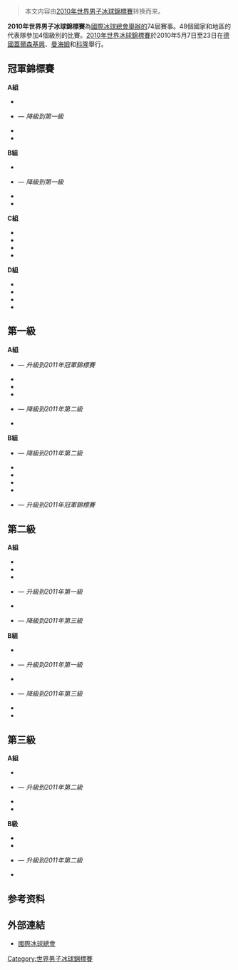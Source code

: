 > 本文内容由[2010年世界男子冰球錦標賽](https://zh.wikipedia.org/wiki/2010年世界男子冰球錦標賽)转换而来。


**2010年世界男子冰球錦標賽**為[國際冰球總會舉辦的](https://zh.wikipedia.org/wiki/國際冰球總會 "wikilink")74屆賽事。48個國家和地區的代表隊參加4個級別的比賽。[2010年世界冰球錦標賽](../Page/2010年世界冰球錦標賽.md "wikilink")於2010年5月7日至23日在[德國](https://zh.wikipedia.org/wiki/德國 "wikilink")[蓋爾森基興](https://zh.wikipedia.org/wiki/蓋爾森基興 "wikilink")、[曼海姆](../Page/曼海姆.md "wikilink")和[科隆](../Page/科隆.md "wikilink")舉行。

## 冠軍錦標賽

**A組**

  -
  - — *降級到第一級*

  -
  -
**B組**

  -
  - — *降級到第一級*

  -
  -
**C組**

  -
  -
  -
  -
**D組**

  -
  -
  -
  -
## 第一級

**A組**

  - — *升級到2011年冠軍錦標賽*

  -
  -
  -
  - — *降級到2011年第二級*

  -
**B組**

  - — *降級到2011年第二級*

  -
  -
  -
  -
  - — *升級到2011年冠軍錦標賽*

## 第二級

**A組**

  -
  -
  -
  - — *升級到2011年第一級*

  -
  - — *降級到2011年第三級*

**B組**

  -
  - — *升級到2011年第一級*

  -
  - — *降級到2011年第三級*

  -
  -
## 第三級

**A組**

  -
  - — *升級到2011年第二級*

  -
  -
**B級**

  -
  -
  - — *升級到2011年第二級*

  -
## 参考资料

## 外部連結

  - [國際冰球總會](http://www.iihf.com/)

[Category:世界男子冰球錦標賽](https://zh.wikipedia.org/wiki/Category:世界男子冰球錦標賽 "wikilink")